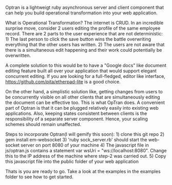 Optran is a lightweigt ruby asynchronous server and client component that can help you build operational transformation into your web application.

What is Operational Transformation?
The internet is CRUD. In an incredible surprise move, consider 2 users editing the profile of the same employee record. There are 2 parts to the user experience that are not deterministic:
        1) The last person to click the save button wins the battle overwriting everything that the other users has written.
        2) The users are not aware that there is a simultaneous edit happening and their work could potentially be overwritten.

A complete solution to this would be to have a "Google docs" like document editing feature built all over your application that would support elegant concurrent editing. If you are looking for a full-fledged, editor like interface, https://github.com/pita/etherpad-lite is a good choice.

On the other hand, a simplistic solution like, getting changes from users to be concurrently visible on all other clients that are simultaneously editing the document can be effective too. This is what OpTran does.
A convenient part of Optran is that it can be plugged relatively easily into existing web applications. Also, keeping states consistent between clients is the responsibility of a separate server component. Hence, your scaling schemes should remain unaffected. 

Steps to incorporate Optran(I will gemify this soon):
        1) clone this git repo
        2) gem install em-websocket
        3) 'ruby sock_server.rb' should start the web-socket server on port 8080 of your machine
        4) The javascript file in js/optran.js contains a statement var wsUri = "ws://localhost:8080". Change this to the IP address of the machine where step-2 was carried out.
        5) Copy this javascript file into the public folder of your web application

Thats is you are ready to go. Take a look at the examples in the examples folder to see how to get started.
